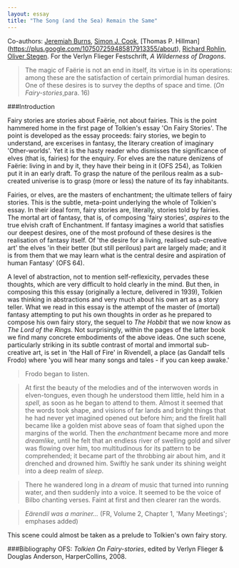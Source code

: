 ```yaml
---
layout: essay
title: "The Song (and the Sea) Remain the Same"
---
```

Co-authors: [Jeremiah Burns](https://plus.google.com/+JeremiahBurns/about), [Simon J. Cook](https://plus.google.com/+simoncook/about), [Thomas P. Hillman] (https://plus.google.com/107507259485817913355/about), [Richard Rohlin](https://plus.google.com/+RichardRohlin/about), [Oliver Stegen](https://plus.google.com/+OliverStegen/about). For the Verlyn Flieger Festschrift, *A Wilderness of Dragons*.


>The magic of Faërie is not an end in itself, its virtue is in its operations: among these are the satisfaction of certain primordial human desires. One of these desires is to survey the depths of space and time. (*On Fairy-stories*,para. 16)

###Introduction

Fairy stories are stories about Faërie, not about fairies. This is the point hammered home in the first page of Tolkien's essay 'On Fairy Stories'. The point is developed as the essay proceeds: fairy stories, we begin to understand, are excerises in fantasy, the literary creation of  imaginary 'Other-worlds'. Yet it is the hasty reader who dismisses the significance of elves (that is, fairies) for the enquiry. For elves are the nature denizens of Faërie: living in and by it, they have their being in it (OFS 254), as Tolkien put it in an early draft. To grasp the nature of the perilous realm as a sub-created univerise is to grasp (more or less) the nature of its fay inhabitants.

Fairies, or elves, are the masters of enchantment; the ultimate tellers of fairy stories. This is the subtle, meta-point underlying the whole of Tolkien's essay. In their ideal form, fairy stories are, literally, stories told by fairies. The mortal art of fantasy, that is, of composing 'fairy stories', *aspires* to the true elvish craft of Enchantment. If fantasy imagines a world that satisfies our deepest desires, one of the most profound of these desires is the realisation of fantasy itself. Of 'the desire for a living, realised sub-creative art' the elves 'in their better (but still perilous) part are largely made; and it is from them that we may learn what is the central desire and aspiration of human Fantasy' (OFS 64).

A level of abstraction, not to mention self-reflexicity, pervades these thoughts, which are very difficult to hold clearly in the mind. But then, in composing this this essay (originally a lecture, delivered in 1939), Tolkien was thinking in abstractions and very much about his own art as a story teller. What we read in this essay is the attempt of the master of (mortal) fantasy attempting to put his own thoughts in order as he prepared to compose his own fairy story, the sequel to *The Hobbit* that we now know as *The Lord of the Rings*. Not surprisingly, within the pages of the latter book we find many concrete embodiments of the above ideas. One such scene, particularly striking in its subtle contrast of mortal and immortal sub-creative art, is set in 'the Hall of Fire' in Rivendell, a place (as Gandalf tells Frodo) where 'you will hear many songs and tales - if you can keep awake.'

>Frodo began to listen.  

>At first the beauty of the melodies and of the interwoven words in elven-tongues, even though he understood them little, held him in a *spell*, as soon as he began to attend to them. Almost it seemed that the words took shape, and visions of far lands and bright things that he had never yet imagined opened out before him; and the firelit hall became like a golden mist above seas of foam that sighed upon the margins of the world. Then the *enchantment* became more and more *dreamlike*, until he felt that an endless river of swelling gold and silver was flowing over him, too multitudinous for its pattern to be comprehended; it became part of the throbbing air about him, and it drenched and drowned him. Swiftly he sank under its shining weight into a deep realm of *sleep*. 

>There he wandered long in a *dream* of music that turned into running water, and then suddenly into a voice. It seemed to be the voice of Bilbo chanting verses. Faint at first and then clearer ran the words.  

>*Eärendil was a mariner...*      (FR, Volume 2, Chapter 1, 'Many Meetings'; emphases added)

This scene could almost be taken as a prelude to Tolkien's own fairy story.









###Bibliography
OFS: *Tolkien On Fairy-stories*, edited by Verlyn Flieger & Douglas Anderson, HarperCollins, 2008.

